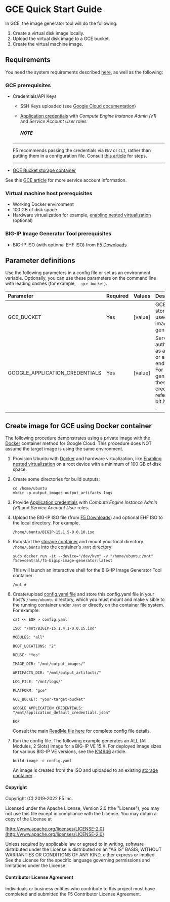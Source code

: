 # GCE Quick Start Guide

In GCE, the image generator tool will do the following:

1. Create a virtual disk image locally.
2. Upload the virtual disk image to a GCE bucket.
3. Create the virtual machine image.


## Requirements

You need the system requirements described [here](../../../README.md), as well as the following:


### GCE prerequisites   

* Credentials/API Keys

  * SSH Keys uploaded (see [Google Cloud documentation][12])
  * [Application credentials][9] with *Compute Engine Instance Admin (v1)* and *Service Account User* roles

    ##### NOTE
  ----------------------------------

  F5 recommends passing the credentials via `ENV` or `CLI`, rather than putting them in a configuration file. Consult [this article][7] for steps.

  ----------------------------------

* [GCE Bucket storage container][1]

See this [GCE article][9] for more service account information.

### Virtual machine host prerequisites

* Working Docker environment
* 100 GB of disk space
* Hardware virtualization for example, [enabling nested virtualization][5] (optional)

### BIG-IP Image Generator Tool prerequisites

* BIG-IP ISO (with optional EHF ISO) from [F5 Downloads][6]



##  Parameter definitions


Use the following parameters in a config file or set as an environment variable.  Optionally, you can use these parameters on the command line with leading dashes (for example, `--gce-bucket`).

|Parameter|Required|Values|Description|
|:--------|:-------|:-----|:----------|
|GCE_BUCKET|Yes|[value]|GCE disk storage bucket used during image generation.|
|GOOGLE_APPLICATION_CREDENTIALS|Yes|[value]|Service account auth credentials as a JSON string or a file path ending in .json.  For help with generating these credentials, refer to bit.ly/2MYQpHN. .|


## Create image for GCE using Docker container

The following procedure demonstrates using a private image with the [Docker][11] container method for Google Cloud. This procedure does NOT assume the target image is using the same environment.


1. Provision Ubuntu with [Docker][10] and hardware virtualization, like [Enabling nested virtualization][5] on a root device with a minimum of 100 GB of disk space.
2. Create some directories for build outputs: 

   ```
   cd /home/ubuntu
   mkdir -p output_images output_artifacts logs 
   ```
   
3. Provide [Application credentials][9] with *Compute Engine Instance Admin (v1)* and *Service Account User* roles.
4. Upload the BIG-IP ISO file (from [F5 Downloads][6]) and optional EHF ISO to the local directory. For example, 

   ```
   /home/ubuntu/BIGIP-15.1.5-0.0.10.iso 
   ```

5. Run/start the [storage container][1] and mount your local directory ``/home/ubuntu``  into the container’s ``/mnt`` directory:

   ```
   sudo docker run -it --device="/dev/kvm" -v "/home/ubuntu:/mnt" f5devcentral/f5-bigip-image-generator:latest  
   ```
   
   This will launch an interactive shell for the BIG-IP Image Generator Tool container: 
   
   ```
   /mnt # 
   ```

6. Create/upload [config.yaml file][8] and store this config.yaml file in your host’s ``/home/ubuntu`` directory, which you must mount and make visible to the running container under ``/mnt`` or directly on the container file system.  For example:

   ```
   cat << EOF > config.yaml 

   ISO: "/mnt/BIGIP-15.1.4.1-0.0.15.iso" 

   MODULES: "all"  

   BOOT_LOCATIONS: "2"  

   REUSE: "Yes" 

   IMAGE_DIR: "/mnt/output_images/" 

   ARTIFACTS_DIR: "/mnt/output_artifacts/" 

   LOG_FILE: "/mnt/logs/" 

   PLATFORM: "gce" 

   GCE_BUCKET: "your-target-bucket" 

   GOOGLE_APPLICATION_CREDENTIALS: "/mnt/application_default_credentials.json" 

   EOF 
   ```
   Consult the main [ReadMe file here][8] for complete config file details.
 
7. Run the config file. The following example generates an ALL (All Modules, 2 Slots) image for a BIG-IP VE 15.X. For deployed image sizes for various BIG-IP VE versions, see the [K14946][4] article.

   ```
   build-image -c config.yaml

   ```
 
   An image is created from the ISO and uploaded to an existing [storage container][1].




#### Copyright

Copyright (C) 2019-2022 F5 Inc.

Licensed under the Apache License, Version 2.0 (the "License"); you may not
use this file except in compliance with the License. You may obtain a copy of
the License at  

[http://www.apache.org/licenses/LICENSE-2.0](http://www.apache.org/licenses/LICENSE-2.0)  

Unless required by applicable law or agreed to in writing, software
distributed under the License is distributed on an "AS IS" BASIS, WITHOUT
WARRANTIES OR CONDITIONS OF ANY KIND, either express or implied. See the
License for the specific language governing permissions and limitations under
the License.


#### Contributor License Agreement

Individuals or business entities who contribute to this project must have
completed and submitted the F5 Contributor License Agreement.



[1]: https://cloud.google.com/storage/docs/creating-buckets

[3]: https://github.com/f5devcentral/f5-bigip-image-generator/blob/master/README.md#image-generator-prerequisites
[4]: https://support.f5.com/csp/article/K14946
[5]: https://cloud.google.com/compute/docs/instances/nested-virtualization/enabling
[6]: https://downloads.f5.com
[7]: https://clouddocs.f5.com/products/extensions/f5-cloud-failover/latest/userguide/gcp.html#create-and-assign-an-iam-role
[8]: https://github.com/f5devcentral/f5-bigip-image-generator/blob/master/README.md#create-config-file
[9]: https://cloud.google.com/iam/docs/creating-managing-service-accounts
[10]: https://docs.docker.com/engine/install/ubuntu/
[11]: https://hub.docker.com/r/f5devcentral/f5-bigip-image-generator
[12]: https://cloud.google.com/compute/docs/connect/create-ssh-keys



